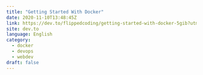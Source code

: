 ```yaml
---
title: "Getting Started With Docker"
date: 2020-11-10T13:48:45Z
link: https://dev.to/flippedcoding/getting-started-with-docker-5gib?utm_medium=RSS&utm_source=news.12bit.vn
site: dev.to
language: English
category:
  - docker
  - devops
  - webdev
draft: false
---
```

